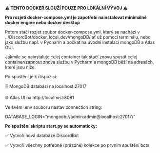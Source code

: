 **⚠️ TENTO DOCKER SLOUŽÍ POUZE PRO LOKÁLNÍ VÝVOJ ⚠️**

**Pro rozjetí docker-compose.yml je zapotřebí nainstalovat minimálně docker engine nebo docker desktop**

Potom stačí rozjet soubor docker-compose.yml, který se nachází v ../DiscordBot/docker_local_dev/mongoDB/ ať už pomocí terminálu, nebo jako službu např. v Pycharm a počkat na úvodní instalaci mongoDB a Atlas GUI. 

Jakmile se nainstaluje celej container tak stačí znovu spustit celej container/zapnout znova službu v Pycharm a mongoDB běží na adresách, které jsou níže.

Po spuštění je k dispozici:

🗄️ MongoDB databázi na localhost:27017

🌐 Atlas UI na http://localhost:8081

Ve svém .env souboru nastav connection string:

DATABASE_LOGIN="mongodb://admin:admin@localhost:27017/"

**Po spuštění skriptu start.py se automaticky:**

✅ Vytvoří nová databáze DiscordBot

✅ Vytvoří všechny potřebné (prázdné) kolekce po prvním spuštění bota